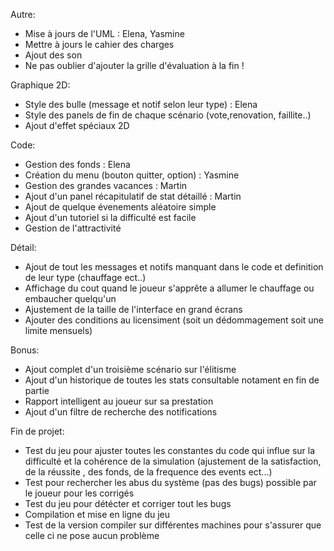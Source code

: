 
Autre:
- Mise à jours de l'UML : Elena, Yasmine 
- Mettre à jours le cahier des charges
- Ajout des son
- Ne pas oublier d'ajouter la grille d'évaluation à la fin !



Graphique 2D:

- Style des bulle (message et notif selon leur type) : Elena
- Style des panels de fin de chaque scénario (vote,renovation, faillite..)
- Ajout d'effet spéciaux 2D





Code:

- Gestion des fonds : Elena
- Création du menu (bouton quitter, option) : Yasmine
- Gestion des grandes vacances : Martin
- Ajout d'un panel récapitulatif de stat détaillé : Martin
- Ajout de quelque évenements aléatoire simple
- Ajout d'un tutoriel si la difficulté est facile
- Gestion de l'attractivité




Détail:
- Ajout de tout les messages et notifs manquant dans le code et definition de leur type (chauffage ect..)
- Affichage du cout quand le joueur s'apprête a allumer le chauffage ou embaucher quelqu'un
- Ajustement de la taille de l'interface en grand écrans
- Ajouter des conditions au licensiment (soit un dédommagement soit une limite mensuels)




Bonus:
- Ajout complet d'un troisième scénario sur l'élitisme
- Ajout d'un historique de toutes les stats consultable notament en fin de partie
- Rapport intelligent au joueur sur sa prestation
- Ajout d'un filtre de recherche des notifications





Fin de projet:
- Test du jeu pour ajuster toutes les constantes du code qui influe sur la difficulté et la cohérence 
de la simulation (ajustement de la satisfaction, de la réussite , des fonds, de la frequence des events ect...)
- Test pour rechercher les abus du système (pas des bugs) possible par le joueur pour les corrigés 
- Test du jeu pour détécter et corriger tout les bugs
- Compilation et mise en ligne du jeu
- Test de la version compiler sur différentes machines pour s'assurer que celle ci ne pose aucun problème
